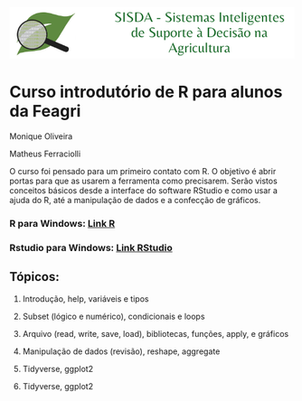 
![logo](images/logo_sisda.png)
# Curso introdutório de R para alunos da Feagri

Monique Oliveira

Matheus Ferraciolli

O curso foi pensado para um primeiro contato com R. O objetivo é abrir portas para que as usarem a ferramenta como precisarem. Serão vistos conceitos básicos desde a interface do software RStudio e como usar a ajuda do R, até a manipulação de dados e a confecção de gráficos.

### R para Windows: [Link R](https://cran.r-project.org/bin/windows/base/R-3.5.1-win.exe)

### Rstudio para Windows: [Link RStudio](https://download1.rstudio.org/RStudio-1.1.456.exe)

## Tópicos:

1. Introdução, help, variáveis e tipos

2. Subset (lógico e numérico), condicionais e loops

3. Arquivo (read, write, save, load), bibliotecas, funções, apply, e gráficos

4. Manipulação de dados (revisão), reshape, aggregate

5. Tidyverse, ggplot2

6. Tidyverse, ggplot2

